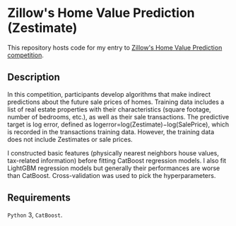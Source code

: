 # Zillow's Home Value Prediction (Zestimate) #
This repository hosts code for my entry to [Zillow's Home Value Prediction competition](https://www.kaggle.com/c/zillow-prize-1). 

## Description ##
In this competition, participants develop algorithms that make indirect predictions about the future sale prices of homes. Training data includes a list of real estate properties with their characteristics (square footage, number of bedrooms, etc.), as well as their sale transactions. The predictive target is log error, defined as logerror=log(Zestimate)−log(SalePrice), which is recorded in the transactions training data. However, the training data does not include Zestimates or sale prices. 

I constructed basic features (physically nearest neighbors house values, tax-related information) before fitting CatBoost regression models. I also fit LightGBM regression models but generally their performances are worse than CatBoost. Cross-validation was used to pick the hyperparameters. 

## Requirements ##
`Python` 3, `CatBoost`. 